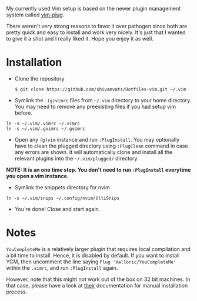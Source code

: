My currently used Vim setup is based on the newer plugin management system
called [vim-plug](https://github.com/junegunn/vim-plug).

There weren't very strong reasons to favor it over pathogen since both are
pretty quick and easy to install and work very nicely. It's just that I wanted
to give it a shot and I really liked it. Hope you enjoy it as well.


Installation
============

* Clone the repository

  ```$ git clone https://github.com/shivamvats/Dotfiles-vim.git ~/.vim```

* Symlink the `.(g)vimrc` files from `~/.vim` directory to your home directory.
  You may need to remove any preexisting files if you had setup vim before.

```
ln -s ~/.vim/.vimrc ~/.vimrc
ln -s ~/.vim/.gvimrc ~/.gvimrc
```

* Open any `(g)vim` instance and run `:PlugInstall`. You may optionally have to
  clean the plugged directory using `:PlugClean` command in case any errors are
  shown. It will automatically clone and install all the relevant plugins into
  the `~/.vim/plugged/` directory.

**NOTE: It is an one time step. You don't need to run `:PlugInstall` everytime
you open a vim instance.**

* Symlink the snippets directory for nvim
```
ln -s ~/.vim/snips ~/.config/nvim/UltiSnips
```

*  You're done! Close and start again.


Notes
=====

`YouCompleteMe` is a relatively larger plugin that requires local compilation
and a bit time to install. Hence, it is disabled by default. If you want to
install YCM, then uncomment the line saying `Plug 'Valloric/YouCompleteMe'`
within the `.vimrc`, and run `:PlugInstall` again.

However, note that this might not work out of the box on 32 bit machines. In
that case, please have a look at
[their](https://github.com/junegunn/vim-plug#post-update-hooks) documentation
for manual installation process.
